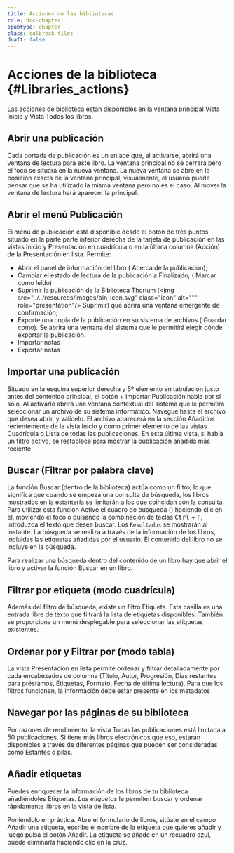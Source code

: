 ```yaml
---
title: Acciones de las bibliotecas
role: doc-chapter
epubtype: chapter
class: colbreak filet
draft: false
---
```


# Acciones de la biblioteca {#Libraries_actions}

Las acciones de biblioteca están disponibles en la ventana principal <span class="ui_button">Vista Inicio</span> y <span class="ui_button">Vista Todos los libros</span>.

<section class="filet">

## Abrir una publicación

Cada portada de publicación es un enlace que, al activarse, abrirá una
ventana de lectura para este libro. La ventana principal no se cerrará
pero el foco se situará en la nueva ventana. La nueva ventana se abre
en la posición exacta de la ventana principal, visualmente, el usuario puede pensar
que se ha utilizado la misma ventana pero no es el caso. Al mover la
ventana de lectura hará aparecer la principal.

</section>
<section class="filet">

## Abrir el menú Publicación
El menú de publicación está disponible desde el botón de tres puntos situado en la parte
parte inferior derecha de la tarjeta de publicación en las vistas <span class="ui_button">Inicio</span> y <span class="ui_button">Presentación en cuadrícula</span> o
en la última columna (Acción) de la <span class="ui_button">Presentación en lista</span>.
Permite:
- Abrir el panel de información del libro (
<img src="../../resources/images/info-icon.svg" class="icon" alt="" role="presentation"/><span class="ui_button">Acerca de la publicación</span>);
- Cambiar el estado de lectura de la publicación a Finalizado;
(<img src="../../resources/images/doubleCheck-icon.svg" class="icon" alt="" role="presentation"/><span class="ui_button"> Marcar como leído</span>)
- Suprimir la publicación de la Biblioteca Thorium
(<img src="../../resources/images/bin-icon.svg" class="icon" alt=""" role="presentation"/> <span class="ui_button"> Suprimir</span>) que abrirá una ventana emergente de confirmación;
- Exporte una copia de la publicación en su sistema de archivos
(<img src="../../resources/images/SaveAs-icon.svg" class="icon" alt="" role="presentation"/> <span class="ui_button">Guardar como</span>).
Se abrirá una ventana del sistema que le permitirá elegir dónde exportar la publicación.
- <span class="ui_button">Importar notas</span>
- <span class="ui_button">Exportar notas</span>

</section>
<section class="filet">

## Importar una publicación

Situado en la esquina superior derecha y 5º elemento en tabulación
justo antes del contenido principal, el botón <span class="ui_button">+ Importar
Publicación</span> habla por sí solo. Al activarlo
abrirá una ventana contextual del sistema que le permitirá seleccionar un
archivo de su sistema informático. Navegue hasta el archivo que desea abrir,
y valídelo. El archivo aparecerá en la sección Añadidos recientemente de
la vista <span class="ui_button">Inicio</span> y como primer elemento de las vistas Cuadrícula o Lista de todas las publicaciones.
En esta última vista, si había un filtro activo, se restablece para mostrar la publicación añadida más reciente.

</section>
<section class="filet">

## Buscar (Filtrar por palabra clave)

La función Buscar (dentro de la biblioteca) actúa como un filtro, lo que significa que cuando se empeza
una consulta de búsqueda, los libros mostrados en la estantería se limitarán
a los que coincidan con la consulta. Para utilizar esta función
Active el cuadro de búsqueda
(<img src="../../resources/images/search-icon.svg" class="icon" alt="" role="presentation"/>) haciendo clic en él, moviendo el foco o pulsando
la combinación de teclas <kbd>Ctrl</kbd> + <kbd>F</kbd>, introduzca el texto que desea
buscar. Los `Resultados` se mostrarán al instante. La búsqueda se realiza
a través de la información de los libros, incluidas las etiquetas añadidas por el usuario. El contenido
del libro no se incluye en la búsqueda.

<aside class="framed">
Para realizar una búsqueda
dentro del contenido de un libro hay que abrir el libro y activar la función
Buscar en un libro.
</aside>

</section>
<section class="filet">

## Filtrar por etiqueta (modo cuadrícula)

Además del filtro de búsqueda, existe un filtro <img src="../../resources/images/tag-icon.svg" class="icon" alt="" role="presentation"/>Etiqueta. Esta casilla es una entrada libre de texto que filtrará la lista de etiquetas disponibles. También se proporciona un menú desplegable para seleccionar las etiquetas existentes.

</section>
<section class="filet">

## Ordenar por y Filtrar por (modo tabla)

La vista <span class="ui_button">Presentación en lista</span> permite ordenar y filtrar detalladamente por cada
encabezados de columna (<span class="ui_button">Título, Autor, Progresión, Días restantes para
préstamos, Etiquetas, Formato, Fecha de última lectura</span>). Para que los filtros
funcionen, la información debe estar presente en los metadatos

</section>
<section class="filet">

## Navegar por las páginas de su biblioteca

Por razones de rendimiento, la vista Todas las publicaciones está limitada a 50
publicaciones. Si tiene más libros electrónicos que eso, estarán
disponibles a través de diferentes páginas que pueden ser consideradas como Estantes
o pilas.

</section>
<section class="filet">

## Añadir etiquetas

Puedes enriquecer la información de los libros de tu biblioteca
añadiéndoles <span class="ui_button">Etiquetas</span>. *Las etiquetas* le permiten buscar y ordenar rápidamente
libros en la vista de lista.

<div class="framed">
Poniéndolo en práctica. Abre el formulario de libros,
sitúate en el campo <span class="ui_button">Añadir una etiqueta</span>, escribe el nombre de la
etiqueta que quieres añadir y luego pulsa el botón <span class="ui_button">Añadir</span>. La etiqueta se añade en
un recuadro azul, puede eliminarla haciendo clic en la cruz.
</div>

</section>
